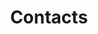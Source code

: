 ---
translationKey: "_contact"
type: "contact"

description: "Organizamos a sua viagem de sonho a Marrocos, com todo o conforto e segurança, para que possa experienciar este país em todo o seu esplendor."
title: "Contacts"
---